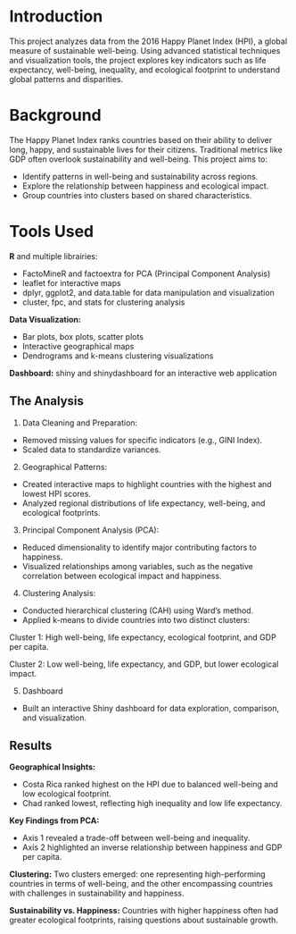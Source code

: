 # Introduction
This project analyzes data from the 2016 Happy Planet Index (HPI), a global measure of sustainable well-being. Using advanced statistical techniques and visualization tools, the project explores key indicators such as life expectancy, well-being, inequality, and ecological footprint to understand global patterns and disparities.

# Background
The Happy Planet Index ranks countries based on their ability to deliver long, happy, and sustainable lives for their citizens. Traditional metrics like GDP often overlook sustainability and well-being. This project aims to:

- Identify patterns in well-being and sustainability across regions.
- Explore the relationship between happiness and ecological impact.
- Group countries into clusters based on shared characteristics.

# Tools Used
**R** and multiple librairies:
- FactoMineR and factoextra for PCA (Principal Component Analysis)
- leaflet for interactive maps
- dplyr, ggplot2, and data.table for data manipulation and visualization
- cluster, fpc, and stats for clustering analysis

**Data Visualization:**
- Bar plots, box plots, scatter plots
- Interactive geographical maps
- Dendrograms and k-means clustering visualizations

**Dashboard:** shiny and shinydashboard for an interactive web application

## The Analysis
1. Data Cleaning and Preparation:
- Removed missing values for specific indicators (e.g., GINI Index).
- Scaled data to standardize variances.

2. Geographical Patterns:

- Created interactive maps to highlight countries with the highest and lowest HPI scores.
- Analyzed regional distributions of life expectancy, well-being, and ecological footprints.

3. Principal Component Analysis (PCA):
- Reduced dimensionality to identify major contributing factors to happiness.
- Visualized relationships among variables, such as the negative correlation between ecological impact and happiness.

4. Clustering Analysis:
- Conducted hierarchical clustering (CAH) using Ward’s method.
- Applied k-means to divide countries into two distinct clusters:

Cluster 1: High well-being, life expectancy, ecological footprint, and GDP per capita.

Cluster 2: Low well-being, life expectancy, and GDP, but lower ecological impact.

5. Dashboard
- Built an interactive Shiny dashboard for data exploration, comparison, and visualization.

## Results
**Geographical Insights:**

- Costa Rica ranked highest on the HPI due to balanced well-being and low ecological footprint.
- Chad ranked lowest, reflecting high inequality and low life expectancy.

**Key Findings from PCA:**

- Axis 1 revealed a trade-off between well-being and inequality.
- Axis 2 highlighted an inverse relationship between happiness and GDP per capita.

**Clustering:**
Two clusters emerged: one representing high-performing countries in terms of well-being, and the other encompassing countries with challenges in sustainability and happiness.

**Sustainability vs. Happiness:**
Countries with higher happiness often had greater ecological footprints, raising questions about sustainable growth.
